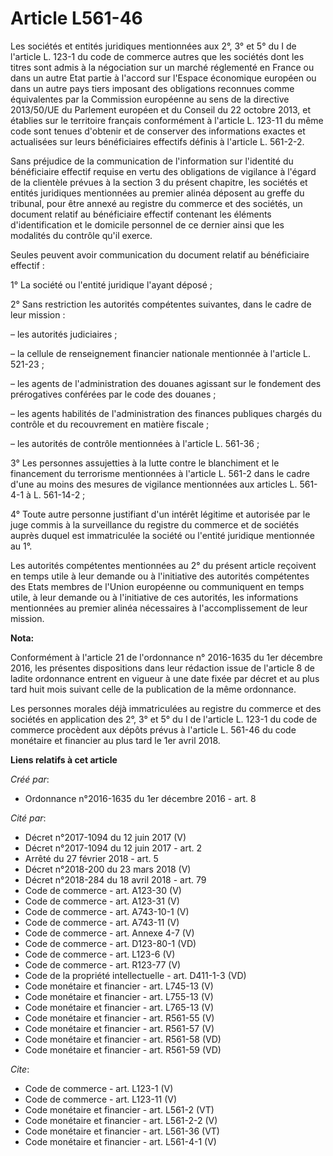 # Article L561-46

Les sociétés et entités juridiques mentionnées aux 2°, 3° et 5° du I de l'article L. 123-1 du code de commerce autres que les
sociétés dont les titres sont admis à la négociation sur un marché réglementé en France ou dans un autre Etat partie à
l'accord sur l'Espace économique européen ou dans un autre pays tiers imposant des obligations reconnues comme équivalentes
par la Commission européenne au sens de la directive 2013/50/UE du Parlement européen et du Conseil du 22 octobre 2013, et
établies sur le territoire français conformément à l'article L. 123-11 du même code sont tenues d'obtenir et de conserver des
informations exactes et actualisées sur leurs bénéficiaires effectifs définis à l'article L. 561-2-2.

Sans préjudice de la communication de l'information sur l'identité du bénéficiaire effectif requise en vertu des obligations
de vigilance à l'égard de la clientèle prévues à la section 3 du présent chapitre, les sociétés et entités juridiques
mentionnées au premier alinéa déposent au greffe du tribunal, pour être annexé au registre du commerce et des sociétés, un
document relatif au bénéficiaire effectif contenant les éléments d'identification et le domicile personnel de ce dernier
ainsi que les modalités du contrôle qu'il exerce.

Seules peuvent avoir communication du document relatif au bénéficiaire effectif :

1° La société ou l'entité juridique l'ayant déposé ;

2° Sans restriction les autorités compétentes suivantes, dans le cadre de leur mission :

– les autorités judiciaires ;

– la cellule de renseignement financier nationale mentionnée à l'article L. 521-23 ;

– les agents de l'administration des douanes agissant sur le fondement des prérogatives conférées par le code des douanes ;

– les agents habilités de l'administration des finances publiques chargés du contrôle et du recouvrement en matière fiscale ;

– les autorités de contrôle mentionnées à l'article L. 561-36 ;

3° Les personnes assujetties à la lutte contre le blanchiment et le financement du terrorisme mentionnées à l'article L.
561-2 dans le cadre d'une au moins des mesures de vigilance mentionnées aux articles L. 561-4-1 à L. 561-14-2 ;

4° Toute autre personne justifiant d'un intérêt légitime et autorisée par le juge commis à la surveillance du registre du
commerce et de sociétés auprès duquel est immatriculée la société ou l'entité juridique mentionnée au 1°.

Les autorités compétentes mentionnées au 2° du présent article reçoivent en temps utile à leur demande ou à l'initiative des
autorités compétentes des Etats membres de l'Union européenne ou communiquent en temps utile, à leur demande ou à
l'initiative de ces autorités, les informations mentionnées au premier alinéa nécessaires à l'accomplissement de leur
mission.

**Nota:**

Conformément à l'article 21 de l'ordonnance n° 2016-1635 du 1er décembre 2016, les présentes dispositions dans leur rédaction
issue de l'article 8 de ladite ordonnance entrent en vigueur à une date fixée par décret et au plus tard huit mois suivant
celle de la publication de la même ordonnance.

Les personnes morales déjà immatriculées au registre du commerce et des sociétés en application des 2°, 3° et 5° du I de
l'article L. 123-1 du code de commerce procèdent aux dépôts prévus à l'article L. 561-46 du code monétaire et financier au
plus tard le 1er avril 2018.

**Liens relatifs à cet article**

_Créé par_:

  - Ordonnance n°2016-1635 du 1er décembre 2016 - art. 8

_Cité par_:

  - Décret n°2017-1094 du 12 juin 2017 (V)
  - Décret n°2017-1094 du 12 juin 2017 - art. 2
  - Arrêté du 27 février 2018 - art. 5
  - Décret n°2018-200 du 23 mars 2018 (V)
  - Décret n°2018-284 du 18 avril 2018 - art. 79
  - Code de commerce - art. A123-30 (V)
  - Code de commerce - art. A123-31 (V)
  - Code de commerce - art. A743-10-1 (V)
  - Code de commerce - art. A743-11 (V)
  - Code de commerce - art. Annexe 4-7 (V)
  - Code de commerce - art. D123-80-1 (VD)
  - Code de commerce - art. L123-6 (V)
  - Code de commerce - art. R123-77 (V)
  - Code de la propriété intellectuelle - art. D411-1-3 (VD)
  - Code monétaire et financier - art. L745-13 (V)
  - Code monétaire et financier - art. L755-13 (V)
  - Code monétaire et financier - art. L765-13 (V)
  - Code monétaire et financier - art. R561-55 (V)
  - Code monétaire et financier - art. R561-57 (V)
  - Code monétaire et financier - art. R561-58 (VD)
  - Code monétaire et financier - art. R561-59 (VD)

_Cite_:

  - Code de commerce - art. L123-1 (V)
  - Code de commerce - art. L123-11 (V)
  - Code monétaire et financier - art. L561-2 (VT)
  - Code monétaire et financier - art. L561-2-2 (V)
  - Code monétaire et financier - art. L561-36 (VT)
  - Code monétaire et financier - art. L561-4-1 (V)
